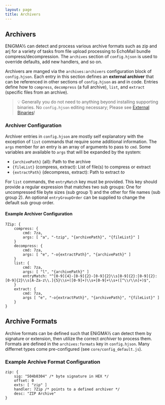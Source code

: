 ```yaml
---
layout: page
title: Archivers
---
```


## Archivers
ENiGMA½ can detect and process various archive formats such as zip and arj for a variety of tasks from file upload processing to EchoMail bundle compress/decompression. The `archives` section of `config.hjson` is used to override defaults, add new handlers, and so on.

Archivers are manged via the `archives:archivers` configuration block of `config.hjson`. Each entry in this section defines an **external archiver** that can be referenced in other sections of `config.hjson` as and in code. Entries define how to `compress`, `decompress` (a full archive), `list`, and `extract` (specific files from an archive).

> :bulb: Generally you do not need to anything beyond installing supporting binaries. No `config.hjson` editing necessary; Please see [External Binaries](external-binaries.md)!

### Archiver Configuration
Archiver entries in `config.hjson` are mostly self explanatory with the exception of `list` commands that require some additional information. The `args` member for an entry is an array of arguments to pass to `cmd`. Some variables are available to `args` that will be expanded by the system:

* `{archivePath}` (all): Path to the archive
* `{fileList}` (compress, extract): List of file(s) to compress or extract
* `{extractPath}` (decompress, extract): Path to extract *to*

For `list` commands, the `entryMatch` key must be provided. This key should provide a regular expression that matches two sub groups: One for uncompressed file byte sizes (sub group 1) and the other for file names (sub group 2). An optional `entryGroupOrder` can be supplied to change the default sub group order.

#### Example Archiver Configuration
```
7Zip: {
	compress: {
		cmd: 7za,
		args: [ "a", "-tzip", "{archivePath}", "{fileList}" ]
	}
	decompress: {
		cmd: 7za,
		args: [ "e", "-o{extractPath}", "{archivePath}" ]
	}
	list: {
		cmd: 7za,
		args: [ "l", "{archivePath}" ]
		entryMatch: "^[0-9]{4}-[0-9]{2}-[0-9]{2}\\s[0-9]{2}:[0-9]{2}:[0-9]{2}\\s[A-Za-z\\.]{5}\\s+([0-9]+)\\s+[0-9]+\\s+([^\\r\\n]+)$",
	}
	extract: {
		cmd: 7za,
		args [ "e", "-o{extractPath}", "{archivePath}", "{fileList}" ]
	}
}
```

## Archive Formats
Archive formats can be defined such that ENiGMA½ can detect them by signature or extension, then utilize the correct *archiver* to process them. Formats are defined in the `archives:formats` key in `config.hjson`. Many differnet types come pre-configured (see `core/config_default.js`).

### Example Archive Format Configuration
```
zip: {
	sig: "504b0304" /* byte signature in HEX */
	offset: 0
	exts: [ "zip" ]
	handler: 7Zip /* points to a defined archiver */
	desc: "ZIP Archive"
}
```
